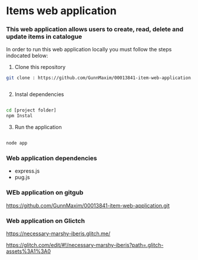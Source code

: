 # Items web application

### This web application allows users to create, read, delete and update items in catalogue

In order to run this web application locally you must follow the steps indocated below:

1. Clone this repository
```bash
git clone : https://github.com/GunnMaxim/00013841-item-web-application.git



```


2. Instal dependencies
```bash

cd [project folder]
npm Instal

```

3. Run the application
```bash

node app
```

### Web application dependencies

 - express.js
 - pug.js

### WEb application on gitgub

https://github.com/GunnMaxim/00013841-item-web-application.git

### Web application on Glictch

https://necessary-marshy-iberis.glitch.me/

https://glitch.com/edit/#!/necessary-marshy-iberis?path=.glitch-assets%3A1%3A0




